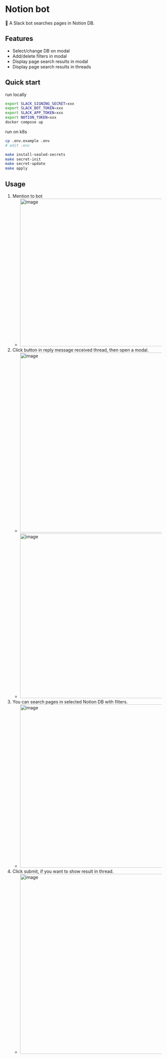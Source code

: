 # Notion bot

🤖 A Slack bot searches pages in Notion DB.

## Features

- Select/change DB on modal
- Add/delete filters in modal
- Display page search results in modal
- Display page search results in threads

## Quick start

run locally

```bash
export SLACK_SIGNING_SECRET=xxx
export SLACK_BOT_TOKEN=xxx
export SLACK_APP_TOKEN=xxx
export NOTION_TOKEN=xxx
docker compose up
```

run on k8s

```bash
cp .env.example .env
# edit .env

make install-sealed-secrets
make secret-init
make secret-update
make apply
```

## Usage

1. Mention to bot
   - <img width="473" alt="image" src="https://github.com/litencatt/notion-bot/assets/17349045/a284735f-3fa4-4234-999c-144bbfaa1bc6">
2. Click button in reply message received thread, then open a modal.
   - <img width="576" alt="image" src="https://github.com/litencatt/notion-bot/assets/17349045/6c17600e-a8aa-4127-ad01-5364ee993631">
   - <img width="528" alt="image" src="https://github.com/litencatt/notion-bot/assets/17349045/3f2cda27-49ea-4d6d-bb92-7bc7389928e0">
3. You can search pages in selected Notion DB with filters.
   - <img width="523" alt="image" src="https://github.com/litencatt/notion-bot/assets/17349045/f5dc07a3-e373-4f3f-b387-20e068955e23">
4. Click submit, if you want to show result in thread.
   - <img width="576" alt="image" src="https://github.com/litencatt/notion-bot/assets/17349045/ed239da8-4d5a-44b5-9ed0-34f796163f0c">
